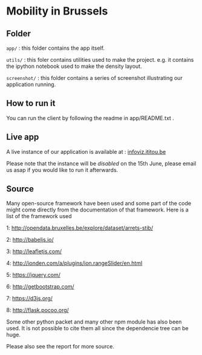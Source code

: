 # Mobility in Brussels

## Folder

`app/` : this folder contains the app itself.

`utils/` : this foler contains utilities used to make the project. e.g. it contains the ipython notebook used to make the density layout.

`screenshot/` : this folder contains a series of screenshot illustrating our application running.


## How to run it

You can run the client by following the readme in app/README.txt .


## Live app

A live instance of our application is available at :
[infoviz.ititou.be](http://infoviz.ititou.be/#)

Please note that the instance will be _disabled_ on the 15th June, please email us asap if you would like to run it afterwards.

## Source

Many open-source framework have been used and some part of the code might come directly from the documentation of that framework. 
Here is a list of the framework used


1:  http://opendata.bruxelles.be/explore/dataset/arrets-stib/ 

2:  http://babeljs.io/
3:  http://leafletjs.com/
4:  http://ionden.com/a/plugins/ion.rangeSlider/en.html
5:  https://jquery.com/
6:  http://getbootstrap.com/

7:  https://d3js.org/
8:  http://flask.pocoo.org/

Some other python packet and many other npm module has also been used. It is not possible to cite them all since the dependencie tree can be huge.

Please also see the report for more source.


